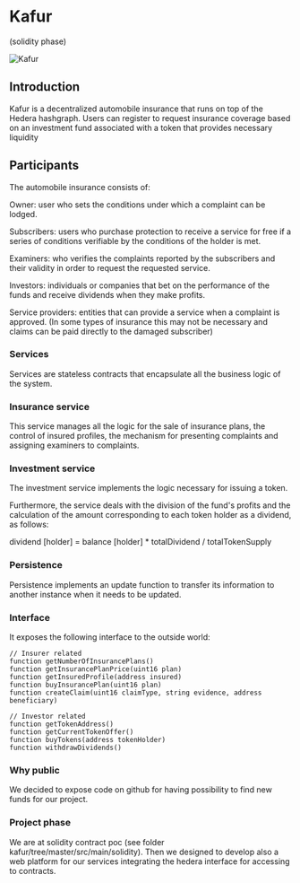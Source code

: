 # Kafur
(solidity phase)

![Kafur](https://prevailpt.com/wp-content/uploads/2018/10/insurance-arrow.jpg)

##  Introduction
Kafur is a decentralized automobile insurance that runs on top of the Hedera hashgraph. Users can register to request insurance coverage based on an investment fund associated with a token that provides necessary liquidity

## Participants
The automobile insurance consists of:
 
Owner: user who sets the conditions under which a complaint can be lodged.

Subscribers: users who purchase protection to receive a service for free if a series of conditions verifiable by the conditions of the holder is met.

Examiners: who verifies the complaints reported by the subscribers and their validity in order to request the requested service.

Investors: individuals or companies that bet on the performance of the funds and receive dividends when they make profits.

Service providers: entities that can provide a service when a complaint is approved. (In some types of insurance this may not be necessary and claims can be paid directly to the damaged subscriber)

###  Services

Services are stateless contracts that encapsulate all the business logic of the system.

###  Insurance service

This service manages all the logic for the sale of insurance plans, the control of insured profiles, the mechanism for presenting complaints and assigning examiners to complaints.

###  Investment service

The investment service implements the logic necessary for issuing a token.

Furthermore, the service deals with the division of the fund's profits and the calculation of the amount corresponding to each token holder as a dividend, as follows:

dividend [holder] = balance [holder] * totalDividend / totalTokenSupply

###  Persistence

Persistence implements an update function to transfer its information to another instance when it needs to be updated.
### Interface 

It exposes the following interface to the outside world:

	// Insurer related
	function getNumberOfInsurancePlans() 
	function getInsurancePlanPrice(uint16 plan)
	function getInsuredProfile(address insured)
	function buyInsurancePlan(uint16 plan) 
	function createClaim(uint16 claimType, string evidence, address beneficiary) 
	
	// Investor related
	function getTokenAddress()
	function getCurrentTokenOffer()
	function buyTokens(address tokenHolder)
	function withdrawDividends()
	
###  Why public

We decided to expose code on github for having possibility to find new funds for our project. 

### Project phase

We are at solidity contract poc  (see folder kafur/tree/master/src/main/solidity). 
Then we designed to develop also a web platform for our services integrating the hedera interface for accessing to contracts. 



